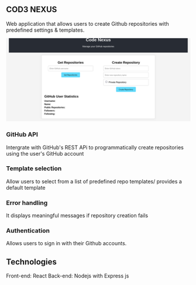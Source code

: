## COD3 NEXUS

Web application that allows users to create Github repositories with predefined settings & templates.


![Landing Page](Codenexus.png)

### GitHub API
Intergrate with GitHub's REST APi to programmatically create repositories using the user's GitHub account

### Template selection
Allow users to select from a list of predefined repo templates/ provides a default template

### Error handling
It displays meaningful messages if repository creation fails

### Authentication
Allows users to sign in with their Github accounts.

## Technologies
Front-end: React
Back-end: Nodejs with Express js